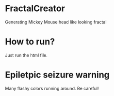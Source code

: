 # FractalCreator
Generating Mickey Mouse head like looking fractal
# How to run?
Just run the html file.
# Epiletpic seizure warning
Many flashy colors running around. Be careful!

